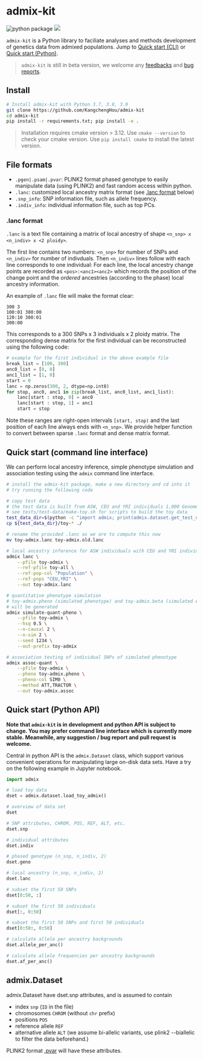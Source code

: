 # admix-kit
![python package](https://github.com/KangchengHou/admix-tools/actions/workflows/workflow.yml/badge.svg)
[![](https://img.shields.io/badge/docs-latest-blue.svg)](https://kangchenghou.github.io/admix-kit)

`admix-kit` is a Python library to faciliate analyses and methods development of genetics data from admixed populations. Jump to [Quick start (CLI)](#quick-start-command-line-interface) or [Quick start (Python)](#quick-start-python-api).

> `admix-kit` is still in beta version, we welcome any [feedbacks](https://github.com/KangchengHou/admix-kit/pulls) and [bug reports](https://github.com/KangchengHou/admix-kit/issues).   

## Install
```bash
# Install admix-kit with Python 3.7, 3.8, 3.9
git clone https://github.com/KangchengHou/admix-kit
cd admix-kit
pip install -r requirements.txt; pip install -e .
```

> Installation requires cmake version > 3.12. Use `cmake --version` to check your cmake version. Use `pip install cmake` to install the latest version.

## File formats
- `.pgen|.psam|.pvar`: PLINK2 format phased genotype to easily manipulate data (using PLINK2) and fast random access within python.
- `.lanc`: customized local ancestry matrix format  (see [.lanc format](#lanc-format) below)
- `.snp_info`: SNP information file, such as allele frequency.
- `.indiv_info`: individual information file, such as top PCs.

### .lanc format
`.lanc` is a text file containing a matrix of local ancestry of shape `<n_snp> x <n_indiv> x <2 ploidy>`. 

The first line contains two numbers: `<n_snp>` for number of SNPs and `<n_indiv>` for number of indivduals. Then `<n_indiv>` lines follow with each line corresponds to one individual:
For each line, the local ancestry change points are recorded as
`<pos>:<anc1><anc2>` which records the position of the change point and the *ordered* ancestries (according to the phase) local ancestry information.

An example of `.lanc` file will make the format clear:
```
300 3
100:01 300:00
120:10 300:01
300:00
```
This corresponds to a 300 SNPs x 3 individuals x 2 ploidy matrix. The corresponding dense matrix for the first individual can be reconstructed using the following code:
```python
# example for the first individual in the above example file
break_list = [100, 300]
anc0_list = [0, 0]
anc1_list = [1, 0]    
start = 0
lanc = np.zeros(300, 2, dtype=np.int8)
for stop, anc0, anc1 in zip(break_list, anc0_list, anc1_list):
    lanc[start : stop, 0] = anc0
    lanc[start : stop, 1] = anc1
    start = stop
```

Note these ranges are right-open intervals `[start, stop)` and the last position of each line always ends with `<n_snp>`. We provide helper function to convert between sparse `.lanc` format and dense matrix format.


## Quick start (command line interface)
We can perform local ancestry inference, simple phenotype simulation and association testing using the `admix`
command line interface.
```bash
# install the admix-kit package, make a new directory and cd into it
# try running the following code

# copy test data
# the test data is built from ASW, CEU and YRI individuals 1,000 Genome projects 
# see tests/test-data/make-toy.sh for scripts to build the toy data
test_data_dir=$(python -c "import admix; print(admix.dataset.get_test_data_dir())")
cp ${test_data_dir}/toy-* ./

# rename the provided .lanc as we are to compute this now
mv toy-admix.lanc toy-admix.old.lanc

# local ancestry inference for ASW individuals with CEU and YRI individuals
admix lanc \
    --pfile toy-admix \
    --ref-pfile toy-all \
    --ref-pop-col "Population" \
    --ref-pops "CEU,YRI" \
    --out toy-admix.lanc

# quantitative phenotype simulation 
# toy-admix.pheno (simulated phenotype) and toy-admix.beta (simulated effects) 
# will be generated
admix simulate-quant-pheno \
    --pfile toy-admix \
    --hsq 0.5 \
    --n-causal 2 \
    --n-sim 2 \
    --seed 1234 \
    --out-prefix toy-admix

# association testing of individual SNPs of simulated phenotype
admix assoc-quant \
    --pfile toy-admix \
    --pheno toy-admix.pheno \
    --pheno-col SIM0 \
    --method ATT,TRACTOR \
    --out toy-admix.assoc
```

## Quick start (Python API)
**Note that `admix-kit` is in development and python API is subject to change. You may prefer command line interface which is currently more stable. Meanwhile, any suggestion / bug report and pull request is welcome.**

Central in python API is the `admix.Dataset` class, which support various convenient operations for manipulating large on-disk data sets.
Have a try on the following example in Jupyter notebook.
```python
import admix

# load toy data
dset = admix.dataset.load_toy_admix()

# overview of data set
dset

# SNP attributes, CHROM, POS, REF, ALT, etc.
dset.snp

# individual attributes
dset.indiv

# phased genotype (n_snp, n_indiv, 2)
dset.geno

# local ancestry (n_snp, n_indiv, 2)
dset.lanc

# subset the first 50 SNPs
dset[0:50, :]

# subset the first 50 individuals
dset[:, 0:50]

# subset the first 50 SNPs and first 50 individuals
dset[0:50:, 0:50]

# calculate allele per ancestry backgrounds
dset.allele_per_anc()

# calculate allele frequencies per ancestry backgrounds
dset.af_per_anc()
```

## admix.Dataset
admix.Dataset have dset.snp attributes, and is assumed to contain 
- index `snp` (`ID` in the file)
- chromosomes `CHROM` (without `chr` prefix)
- positions `POS`
- reference allele `REF`
- alternative allele `ALT` (we assume bi-allelic variants, use plink2 --biallelic to filter the data beforehand.)

PLINK2 format [.pvar](https://www.cog-genomics.org/plink/2.0/formats#pvar) will have these attributes.
